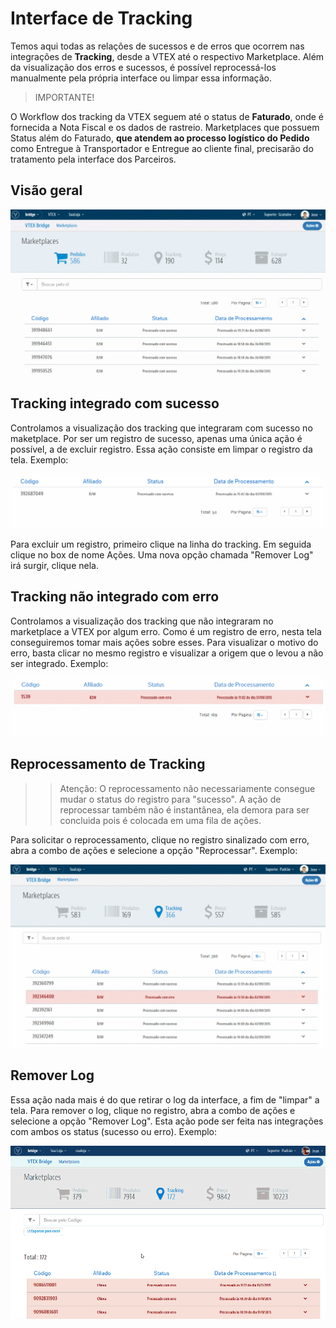 # Interface de Tracking
Temos aqui todas as relações de sucessos e de erros que ocorrem nas integrações de **Tracking**, desde a VTEX até o respectivo Marketplace. Além da visualização dos erros e sucessos, é possível reprocessá-los manualmente pela própria interface ou limpar essa informação.

> IMPORTANTE!

O Workflow dos tracking da VTEX seguem até o status de **Faturado**, onde é fornecida a Nota Fiscal e os dados de rastreio.
Marketplaces que possuem Status além do Faturado, **que atendem ao processo logístico do Pedido** como Entregue à Transportador e Entregue ao cliente final, precisarão do tratamento pela interface dos Parceiros.

## Visão geral

![Visão geral Tracking](V_visaogeral_tracking.gif)


## Tracking integrado com sucesso

Controlamos a visualização dos tracking que integraram com sucesso no maketplace. Por ser um registro de sucesso, apenas uma única ação é possível, a de excluir registro. Essa ação consiste em limpar o registro da tela.
Exemplo:

![Visão de sucesso Tracking](V_analisesucesso_tracking.gif)

Para excluir um registro, primeiro clique na linha do tracking. Em seguida clique no box de nome Ações. Uma nova opção chamada "Remover Log" irá surgir, clique nela.

## Tracking não integrado com erro

Controlamos a visualização dos tracking que não integraram no marketplace a VTEX por algum erro. Como é um registro de erro, nesta tela conseguiremos tomar mais ações sobre esses.
Para visualizar o motivo do erro, basta clicar no mesmo registro e visualizar a origem que o levou a não ser integrado.
Exemplo:

![Visão de erro Tracking](V_analiseerro_tracking.gif)


## Reprocessamento de Tracking

>> Atenção: O reprocessamento não necessariamente consegue mudar o status do registro para "sucesso". A ação de reprocessar também não é instantânea, ela demora para ser concluida pois é colocada em uma fila de ações.

Para solicitar o reprocessamento, clique no registro sinalizado com erro, abra a combo de ações e selecione a opção "Reprocessar".
Exemplo:

![Visão de reprocessamento Tracking](V_reprocessandoerro_tracking.gif)

## Remover Log

Essa ação nada mais é do que retirar o log da interface, a fim de "limpar" a tela.
Para remover o log, clique no registro, abra a combo de ações e selecione a opção "Remover Log". Esta ação pode ser feita nas integrações com ambos os status (sucesso ou erro).
Exemplo:

![Visão de remover Log](RemoverLog_Tracking.gif)
